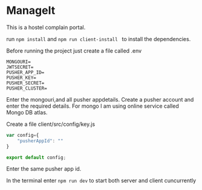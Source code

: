 # ManageIt
This is a hostel complain portal.

run ```npm install``` and ```npm run client-install ``` to install the dependencies.

Before running the project just create a file called .env

```
MONGOURI=
JWTSECRET=
PUSHER_APP_ID=
PUSHER_KEY=
PUSHER_SECRET=
PUSHER_CLUSTER=
```

Enter the mongouri,and all pusher appdetails. Create a pusher account and enter the required details. For mongo I am using online service called Mongo DB atlas.


Create a file client/src/config/key.js

```javascript
var config={
    "pusherAppId": ""
}

export default config;
```

Enter the same pusher app id.

In the terminal enter ```npm run dev```  to start both server and client cuncurrently